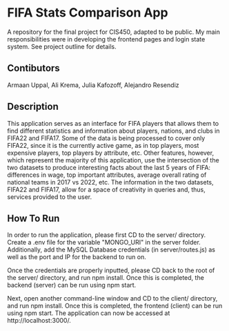 # FIFA Stats Comparison App 
A repository for the final project for CIS450, adapted to be public.
My main responsibilities were in developing the frontend pages and login state system. See project outline for details.

## Contibutors
Armaan Uppal, Ali Krema, Julia Kafozoff, Alejandro Resendiz

## Description
This application serves as an interface for FIFA players that allows them to find different statistics and information about players, nations, and clubs in FIFA22 and FIFA17. Some of the data is being processed to cover only FIFA22, since it is the currently active game, as in top players, most expensive players, top players by attribute, etc. Other features, however, which represent the majority of this application, use the intersection of the two datasets to produce interesting facts about the last 5 years of FIFA: differences in wage, top important attributes, average overall rating of national teams in 2017 vs 2022, etc. The information in the two datasets, FIFA22 and FIFA17, allow for a space of creativity in queries and, thus, services provided to the user.

## How To Run
In order to run the application, please first CD to the server/ directory. Create a .env file for the variable "MONGO_URI" in the server folder. Additionally, add the MySQL Database credentials (in server/routes.js) as well as the port and IP for the backend to run on.

Once the credentials are properly inputted, please CD back to the root of the server/ directory, and run npm install. Once this is completed, the backend (server) can be run using npm start.

Next, open another command-line window and CD to the client/ directory, and run npm install. Once this is completed, the frontend (client) can be run using npm start. The application can now be accessed at http://localhost:3000/.